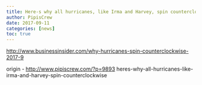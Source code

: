 ```yaml
---
title: Here-s why all hurricanes, like Irma and Harvey, spin counterclockwise
author: PipisCrew
date: 2017-09-11
categories: [news]
toc: true
---
```


http://www.businessinsider.com/why-hurricanes-spin-counterclockwise-2017-9

origin - http://www.pipiscrew.com/?p=9893 heres-why-all-hurricanes-like-irma-and-harvey-spin-counterclockwise